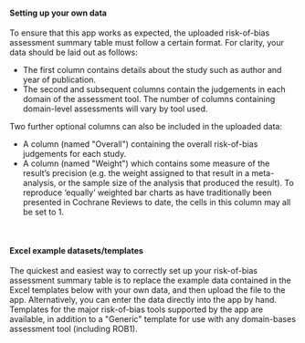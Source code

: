 #### __Setting up your own data__  
To ensure that this app works as expected, the uploaded risk-of-bias assessment summary table must follow a certain format.
For clarity, your data should be laid out as follows:
  * The first column contains details about the study such as author and year of publication.
  * The second and subsequent columns contain the judgements in each domain of the assessment tool. The number of columns containing domain-level assessments will vary by tool used.
  
Two further optional columns can also be included in the uploaded data:
  
  * A column (named "Overall") containing the overall risk-of-bias judgements for each study.
  * A column (named "Weight") which contains some measure of the result’s precision (e.g. the weight assigned to that result in a meta-analysis, or the sample size of the analysis that produced the result). To reproduce ‘equally’ weighted bar charts as have traditionally been presented in Cochrane Reviews to date, the cells in this column may all be set to 1.

<br>

#### __Excel example datasets/templates__                
The quickest and easiest way to correctly set up your risk-of-bias assessment summary table is to replace the example data contained in the Excel templates below with your own data, and then upload the file to the app. Alternatively, you can enter the data directly into the app by hand. Templates for the major risk-of-bias tools supported by the app are available, in addition to a "Generic" template for use with any domain-bases assessment tool (including ROB1).
